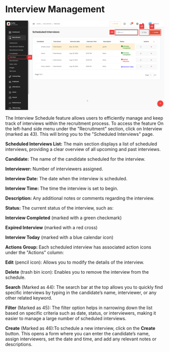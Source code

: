 
# Interview Management
![alt text](media/image-21.png)

The Interview Schedule feature allows users to efficiently manage and keep track of interviews within the recruitment process. To access the feature On the left-hand side menu under the "Recruitment" section, click on Interview (marked as 43). This will bring you to the "Scheduled Interviews" page.

**Scheduled Interviews List:** The main section displays a list of scheduled interviews, providing a clear overview of all upcoming and past interviews.

**Candidate:** The name of the candidate scheduled for the interview.

**Interviewer:** Number of interviewers assigned.

**Interview Date:** The date when the interview is scheduled.

**Interview Time:** The time the interview is set to begin.

**Description:** Any additional notes or comments regarding the interview.

**Status:** The current status of the interview, such as:

**Interview Completed** (marked with a green checkmark)

**Expired Interview** (marked with a red cross)

**Interview Today** (marked with a blue calendar icon)

**Actions Group:** Each scheduled interview has associated action icons under the "Actions" column:

**Edit** (pencil icon): Allows you to modify the details of the interview.

**Delete** (trash bin icon): Enables you to remove the interview from the schedule.

**Search** (Marked as 44\): The search bar at the top allows you to quickly find specific interviews by typing in the candidate’s name, interviewer, or any other related keyword.

**Filter** (Marked as 45\): The filter option helps in narrowing down the list based on specific criteria such as date, status, or interviewers, making it easier to manage a large number of scheduled interviews.

**Create** (Marked as 46\):To schedule a new interview, click on the **Create** button. This opens a form where you can enter the candidate’s name, assign interviewers, set the date and time, and add any relevant notes or descriptions.

